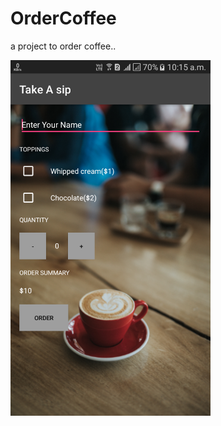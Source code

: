 # OrderCoffee
a project to order coffee..

<img src = "https://github.com/bipuldevashish/OrderCoffee/blob/master/TakeAsip.png" width=320>



